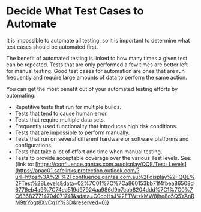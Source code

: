 # Decide What Test Cases to Automate

It is impossible to automate all testing, so it is important to
determine what test cases should be automated first.

The benefit of automated testing is linked to how many times a given
test can be repeated. Tests that are only performed a few times are
better left for manual testing. Good test cases for automation are ones
that are run frequently and require large amounts of data to perform the
same action.

You can get the most benefit out of your automated testing efforts by
automating:

-   Repetitive tests that run for multiple builds.
-   Tests that tend to cause human error.
-   Tests that require multiple data sets.
-   Frequently used functionality that introduces high risk conditions.
-   Tests that are impossible to perform manually.
-   Tests that run on several different hardware or software platforms
    and configurations.
-   Tests that take a lot of effort and time when manual testing.
-   Tests to provide acceptable coverage over the various Test levels.
    See: {link
    to: [https://confluence.qantas.com.au/display/QQE/Test+Levels](https://apac01.safelinks.protection.outlook.com/?url=https%3A%2F%2Fconfluence.qantas.com.au%2Fdisplay%2FQQE%2FTest%2BLevels&data=02%7C01%7C%7Ca860153bb71f4fbea86508d6776eb4a9%7C74ea519d97924aa986d9b7cab8204ddd%7C1%7C0%7C636827714704071741&sdata=C0cbHsJ%2FTWtzkMW8jhe8o5Q5YAnRM9trYogt8XvCq1Y%3D&reserved=0)}

  
